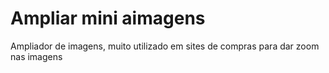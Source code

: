 # Ampliar mini aimagens

Ampliador de imagens, muito utilizado em sites de compras para dar zoom nas imagens